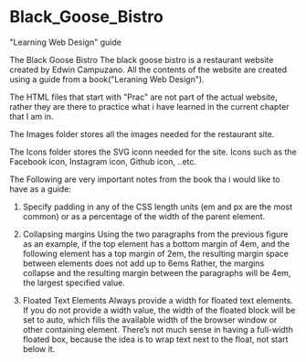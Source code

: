 # Black_Goose_Bistro
"Learning Web Design" guide 

The Black Goose Bistro
The black goose bistro is a restaurant website created by Edwin Campuzano. 
All the contents of the website are created using a guide from a book("Leraning Web Design").

The HTML files that start with "Prac" are not part of the actual website, 
rather they are there to practice what i have learned in the current chapter that I am in.

The Images folder stores all the images needed for the restaurant site.

The Icons folder stores the SVG iconn needed for the site. 
Icons such as the Facebook icon, Instagram icon, Github icon, ..etc.

The Following are very important notes from the book tha i would like to have as a guide:

1. Specify padding in any of the CSS length units (em and px are the most common) or as a percentage   of the width of the parent element.

2. Collapsing margins
Using the two paragraphs from the previous figure as an example, if the top
element has a bottom margin of 4em, and the following element has a top
margin of 2em, the resulting margin space between elements does not add
up to 6ems Rather, the margins collapse and the resulting margin between
the paragraphs will be 4em, the largest specified value. 

3. Floated Text Elements 
Always provide a width for floated text elements.
If you do not provide a width value, the width of the floated block will be
set to auto, which fills the available width of the browser window or other
containing element. There’s not much sense in having a full-width floated
box, because the idea is to wrap text next to the float, not start below it. 



